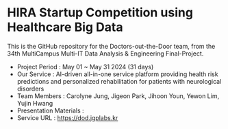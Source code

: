 # HIRA Startup Competition using Healthcare Big Data

This is the GitHub repository for the Doctors-out-the-Door team, from the 34th MultiCampus Multi-IT Data Analysis & Engineering Final-Project.

- Project Period : May 01 ~ May 31 2024 (31 days)
- Our Service : AI-driven all-in-one service platform providing health risk predictions and personalized rehabilitation for patients with neurological disorders
- Team Members : Carolyne Jung, Jigeon Park, Jihoon Youn, Yewon Lim, Yujin Hwang
- Presentation Materials : 
- Service URL : https://dod.jgplabs.kr
